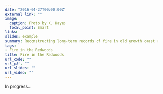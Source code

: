 ```yaml
---
date: "2016-04-27T00:00:00Z"
external_link: ""
image:
  caption: Photo by K. Hayes
  focal_point: Smart
links:
slides: example
summary: Reconstructing long-term records of fire in old growth coast redwood
tags:
- Fire in the Redwoods
title: Fire in the Redwoods
url_code: ""
url_pdf: ""
url_slides: ""
url_video: ""
---
```


In progress... 







